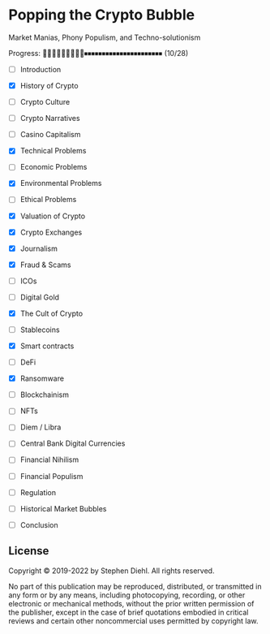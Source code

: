# Popping the Crypto Bubble

Market Manias, Phony Populism, and Techno-solutionism

Progress: 🔲🔲🔲🔲🔲🔲🔲🔲🔲⏹⏹⏹⏹⏹⏹⏹⏹⏹⏹⏹⏹⏹⏹⏹⏹⏹⏹⏹⏹⏹⏹ (10/28)

- [ ] Introduction
- [x] History of Crypto
- [ ] Crypto Culture
- [ ] Crypto Narratives
- [ ] Casino Capitalism
- [x] Technical Problems
- [ ] Economic Problems
- [x] Environmental Problems
- [ ] Ethical Problems
- [x] Valuation of Crypto
- [x] Crypto Exchanges
- [x] Journalism
- [x] Fraud & Scams
- [ ] ICOs
- [ ] Digital Gold
- [x] The Cult of Crypto
- [ ] Stablecoins
- [x] Smart contracts
- [ ] DeFi
- [x] Ransomware
- [ ] Blockchainism
- [ ] NFTs
- [ ] Diem / Libra
- [ ] Central Bank Digital Currencies
- [ ] Financial Nihilism
- [ ] Financial Populism
- [ ] Regulation
- [ ] Historical Market Bubbles
- [ ] Conclusion


License
-------

Copyright © 2019-2022 by Stephen Diehl. All rights reserved.

No part of this publication may be reproduced, distributed, or transmitted in
any form or by any means, including photocopying, recording, or other electronic
or mechanical methods, without the prior written permission of the publisher,
except in the case of brief quotations embodied in critical reviews and certain
other noncommercial uses permitted by copyright law.
